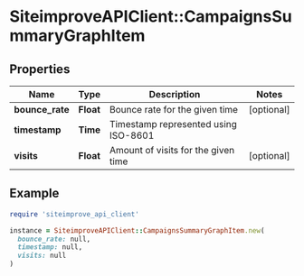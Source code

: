 # SiteimproveAPIClient::CampaignsSummaryGraphItem

## Properties

| Name | Type | Description | Notes |
| ---- | ---- | ----------- | ----- |
| **bounce_rate** | **Float** | Bounce rate for the given time | [optional] |
| **timestamp** | **Time** | Timestamp represented using ISO-8601 |  |
| **visits** | **Float** | Amount of visits for the given time | [optional] |

## Example

```ruby
require 'siteimprove_api_client'

instance = SiteimproveAPIClient::CampaignsSummaryGraphItem.new(
  bounce_rate: null,
  timestamp: null,
  visits: null
)
```

